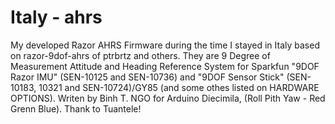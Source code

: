 # Italy - ahrs

My developed Razor AHRS Firmware during the time I stayed in Italy based on razor-9dof-ahrs of ptrbrtz and others.
They are 9 Degree of Measurement Attitude and Heading Reference System for Sparkfun "9DOF Razor IMU" (SEN-10125 and SEN-10736) and "9DOF Sensor Stick" (SEN-10183, 10321 and SEN-10724)/GY85 (and some othes listed on HARDWARE OPTIONS).
Writen by Binh T. NGO for Arduino Diecimila, (Roll Pith Yaw - Red Grenn Blue). Thank to Tuantele!
